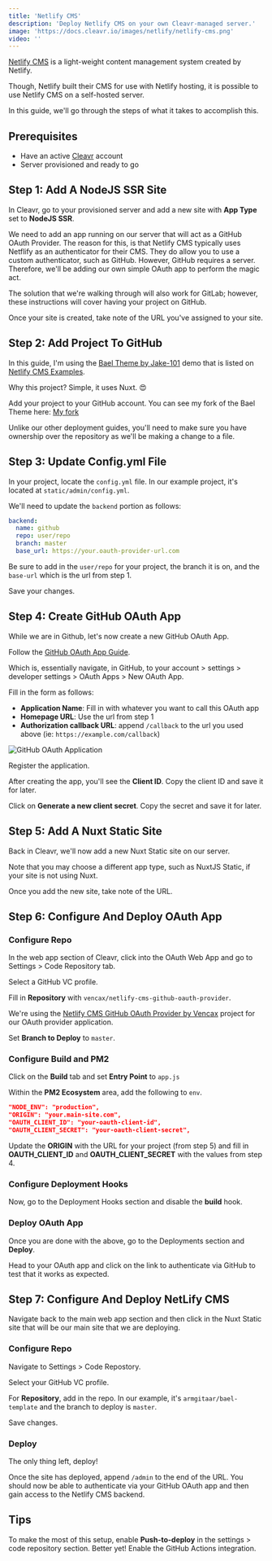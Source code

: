 ```yaml
---
title: 'Netlify CMS'
description: 'Deploy Netlify CMS on your own Cleavr-managed server.'
image: 'https://docs.cleavr.io/images/netlify/netlify-cms.png'
video: ''
---
```


<you-tube video="Pz-kQJxZx3w">
</you-tube>

[Netlify CMS](https://www.netlifycms.org/) is a light-weight content management system created by Netlify. 

Though, Netlify built their CMS for use with Netlify hosting, it is possible to use Netlify CMS on a self-hosted server. 

In this guide, we'll go through the steps of what it takes to accomplish this. 

## Prerequisites 

- Have an active [Cleavr](https://cleavr.io) account
- Server provisioned and ready to go

## Step 1: Add A NodeJS SSR Site

In Cleavr, go to your provisioned server and add a new site with **App Type** set to **NodeJS SSR**. 

We need to add an app running on our server that will act as a GitHub OAuth Provider. The reason for this, is that Netlify CMS typically uses Netflify
as an authenticator for their CMS. They do allow you to use a custom authenticator, such as GitHub. However, GitHub requires a server. Therefore, we'll be 
adding our own simple OAuth app to perform the magic act. 

<base-info>
The solution that we're walking through will also work for GitLab; however, these instructions will cover having your project on
GitHub. 
</base-info>

Once your site is created, take note of the URL you've assigned to your site.  

## Step 2: Add Project To GitHub

In this guide, I'm using the [Bael Theme by Jake-101](https://github.com/jake-101/bael-template) demo that is listed on [Netlify CMS Examples](https://www.netlifycms.org/docs/examples/). 

Why this project? Simple, it uses Nuxt. 😍 

Add your project to your GitHub account. You can see my fork of the Bael Theme here: [My fork](https://github.com/armgitaar/bael-template)

<base-info>
Unlike our other deployment guides, you'll need to make sure you have ownership over the repository as we'll be making a change to a file. 
</base-info>

## Step 3: Update Config.yml File

In your project, locate the `config.yml` file. In our example project, it's located at `static/admin/config.yml`.

We'll need to update the `backend` portion as follows: 

```yaml
backend:
  name: github
  repo: user/repo
  branch: master
  base_url: https://your.oauth-provider-url.com
```

Be sure to add in the `user/repo` for your project, the branch it is on, and the `base-url` which is the url from step 1. 

Save your changes. 

## Step 4: Create GitHub OAuth App

While we are in Github, let's now create a new GitHub OAuth App. 

Follow the [GitHub OAuth App Guide](https://docs.github.com/en/developers/apps/building-oauth-apps/creating-an-oauth-app).

Which is, essentially navigate, in GitHub, to your account > settings > developer settings > OAuth Apps > New OAuth App. 

Fill in the form as follows: 

- **Application Name**: Fill in with whatever you want to call this OAuth app
- **Homepage URL**: Use the url from step 1
- **Authorization callback URL**: append `/callback` to the url you used above (ie: `https://example.com/callback`)

![GitHub OAuth Application](/images/netlify/oauth.png)

Register the application. 

After creating the app, you'll see the **Client ID**. Copy the client ID and save it for later. 

Click on **Generate a new client secret**. Copy the secret and save it for later. 

## Step 5: Add A Nuxt Static Site

Back in Cleavr, we'll now add a new Nuxt Static site on our server. 

Note that you may choose a different app type, such as NuxtJS Static, if your site is not using Nuxt. 

Once you add the new site, take note of the URL. 

## Step 6: Configure And Deploy OAuth App

### Configure Repo

In the web app section of Cleavr, click into the OAuth Web App and go to Settings >  Code Repository tab. 

Select a GitHub VC profile. 

Fill in **Repository** with `vencax/netlify-cms-github-oauth-provider`. 

We're using the [Netlify CMS GitHub OAuth Provider by Vencax](https://github.com/vencax/netlify-cms-github-oauth-provider) project
for our OAuth provider application. 

Set **Branch to Deploy** to `master`. 

### Configure Build and PM2

Click on the **Build** tab and set **Entry Point** to `app.js`

Within the **PM2 Ecosystem** area, add the following to `env`.

```json
"NODE_ENV": "production",
"ORIGIN": "your.main-site.com",
"OAUTH_CLIENT_ID": "your-oauth-client-id",
"OAUTH_CLIENT_SECRET": "your-oauth-client-secret",
```

Update the **ORIGIN** with the URL for your project (from step 5) and fill in **OAUTH_CLIENT_ID** and **OAUTH_CLIENT_SECRET** with the values
from step 4. 

### Configure Deployment Hooks

Now, go to the Deployment Hooks section and disable the **build** hook.

### Deploy OAuth App

Once you are done with the above, go to the Deployments section and **Deploy**.

Head to your OAuth app and click on the link to authenticate via GitHub to test that it works as expected. 

## Step 7: Configure And Deploy NetLify CMS 

Navigate back to the main web app section and then click in the Nuxt Static site that will be our main site that we are deploying. 

### Configure Repo

Navigate to Settings > Code Repostory. 

Select your GitHub VC profile. 

For **Repository**, add in the repo. In our example, it's `armgitaar/bael-template` and the branch to deploy is `master`.

Save changes. 

### Deploy

The only thing left, deploy! 

Once the site has deployed, append `/admin` to the end of the URL. You should now be able to authenticate via your GitHub OAuth app and
then gain access to the Netlify CMS backend. 

## Tips

To make the most of this setup, enable **Push-to-deploy** in the settings > code repository section. Better yet! Enable the GitHub Actions integration. 
